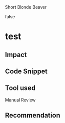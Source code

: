 Short Blonde Beaver

false

# test

## Impact

## Code Snippet

## Tool used

Manual Review

## Recommendation